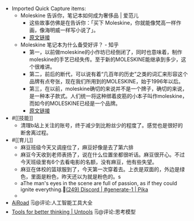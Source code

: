 - Imported Quick Capture items:
    - Moleskine 告诉你，笔记本如何成为奢侈品 | 爱范儿
        - 这些故事仿佛是在告诉你：「买下 Moleskine，你就能像梵高一样作画，像海明威一样写小说了」。
        - [原文链接](https://www.ifanr.com/coolbuy/712637)
    - Moleskine 笔记本为什么备受好评？ - 知乎
        - 第一，以前做moleskine的小作坊已经倒闭了，同时也意味着，制作moleskine的手艺已经失传。至于新的MOLESKINE能继承到多少，这个很难讲。
        - 第二，前后的断代，可以说有着“几百年的历史”之类的词汇来形容这个品牌有点夸张，现在我们所用到的MOLESKINE，始于1996年以后。
        - 第三，在以前，moleskine确切的来说并不是一个牌子，确切的来说，是一种本子款式。人们统一将这种绑着皮筋的小本子叫作moleskine，而如今的MOLESKINE已经是一个品牌。
        - [原文链接](https://www.zhihu.com/question/19555454)
- #[[技能]]
    - 清理b站上关注的账号，终于减少到比粉丝少的程度了。感觉也是很好的断舍离过程。
- #[[育儿]]
    - 麻豆班级今天又调座位了，麻豆好像是去了第六排
    - 麻豆今天收到老师表扬了，说在什么位置坐都很听话。麻豆很开心。不过今天班级里有6个去看电影的名额，没有麻豆，他有些失望。
    - 麻豆在体校的篮球服到了，今天第一次穿着去。上衣是双面的，外边是绿色，里面是粉色，昨天还以为就是粉色的。s
    - aThe man's eyes in the scene are full of passion, as if they could ignite everything.🦩[(249) Discord | #generate-1 | Pika](https://discord.com/channels/1123665496148017235/1123665843365093487/1151547307171528744) 
    - 
- [AiRoad](https://airoad.io/tools) 🗒@评论:人工智能工具大全
- [Tools for better thinking | Untools](https://untools.co/) 🗒@评论:思考模型 
